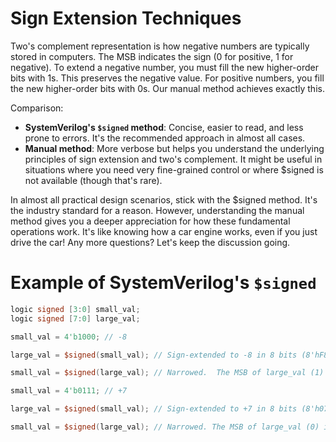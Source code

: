 # Sign Extension Techniques

Two's complement representation is how negative numbers are typically stored in computers. The MSB indicates the sign (0 for positive, 1 for negative).  To extend a negative number, you must fill the new higher-order bits with 1s.  This preserves the negative value. For positive numbers, you fill the new higher-order bits with 0s.  Our manual method achieves exactly this.

Comparison:

* **SystemVerilog's `$signed` method**: Concise, easier to read, and less prone to errors. It's the recommended approach in almost all cases.
* **Manual method**: More verbose but helps you understand the underlying principles of sign extension and two's complement. It might be useful in situations where you need very fine-grained control or where $signed is not available (though that's rare).

In almost all practical design scenarios, stick with the $signed method.  It's the industry standard for a reason.  However, understanding the manual method gives you a deeper appreciation for how these fundamental operations work.  It's like knowing how a car engine works, even if you just drive the car!  Any more questions?  Let's keep the discussion going.

# Example of SystemVerilog's `$signed`
```verilog
logic signed [3:0] small_val;
logic signed [7:0] large_val;

small_val = 4'b1000; // -8

large_val = $signed(small_val); // Sign-extended to -8 in 8 bits (8'hF8)

small_val = $signed(large_val); // Narrowed.  The MSB of large_val (1) is copied into small_val's MSB. The lower 3 bits are also copied.  small_val remains -8.

small_val = 4'b0111; // +7

large_val = $signed(small_val); // Sign-extended to +7 in 8 bits (8'h07)

small_val = $signed(large_val); // Narrowed. The MSB of large_val (0) is copied into small_val's MSB. The lower 3 bits are also copied. small_val remains +7.
```